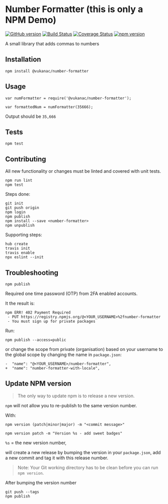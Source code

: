 # Number Formatter (this is only a NPM Demo)

[![GitHub version](https://badge.fury.io/gh/vukanac%2Fnumber-formatter.svg)](https://badge.fury.io/gh/vukanac%2Fnumber-formatter)
[![Build Status](https://travis-ci.org/vukanac/number-formatter.svg?branch=master)](https://travis-ci.org/vukanac/number-formatter)
[![Coverage Status](https://coveralls.io/repos/github/vukanac/number-formatter/badge.svg?branch=master)](https://coveralls.io/github/vukanac/number-formatter?branch=master)
[![npm version](https://badge.fury.io/js/%40vukanac%2Fnumber-formatter.svg)](https://badge.fury.io/js/%40vukanac%2Fnumber-formatter)

A small library that adds commas to numbers


## Installation

    npm install @vukanac/number-formatter

## Usage

    var numFormatter = require('@vukanac/number-formatter');

    var formattedNum = numFormatter(35666);


Output should be `35,666`


## Tests

    npm test


## Contributing

All new functionality or changes must be linted and covered with unit tests.

    npm run lint
    npm test


Steps done:

    git init
    git push origin
    npm login
    npm publish
    npm install --save <number-formatter>
    npm unpublish

Supporting steps:

    hub create
    travis init
    travis enable
    npx eslint --init


## Troubleshooting

    npm publish

Required one time password (OTP) from 2FA enabled accounts.

It the result is:

    npm ERR! 402 Payment Required
     - PUT https://registry.npmjs.org/@<YOUR_USERNAME>%2fnumber-formatter
     - You must sign up for private packages

Run:

    npm publish --access=public

or change the scope from private (organisation) based on your username
to the global scope by changing the name in `package.json`:

    -  "name": "@<YOUR_USERNAME>/number-formatter",
    +  "name": "number-formatter-with-locale",


## Update NPM version

> The only way to update npm is to release a new version.

`npm` will not allow you to re-publish to the same version number.

With:

    npm version (patch|minor|major) -m "<commit message>"

    npm version patch -m "Version %s - add sweet badges"

`%s` = the new version number,

will create a new release by bumping the version in your `package.json`,
add a new commit and tag it with this release number.

> Note: Your Git working directory has to be clean before you can run `npm version`.

After bumping the version number

    git push --tags
    npm publish
